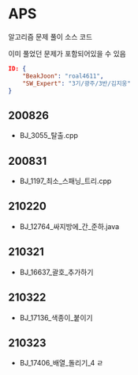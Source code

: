 # APS
알고리즘 문제 풀이 소스 코드

이미 풀었던 문제가 포함되어있을 수 있음

```json
ID: {   
    "BeakJoon": "roal4611",   
    "SW_Expert": "3기/광주/3반/김지웅"   
}
```

## 200826
* BJ_3055_탈출.cpp

## 200831
* BJ_1197_최소_스패닝_트리.cpp

## 210220
* BJ_12764_싸지방에_간_준하.java

## 210321
* BJ_16637_괄호_추가하기

## 210322
* BJ_17136_색종이_붙이기

## 210323
* BJ_17406_배열_돌리기_4 ㄹ
